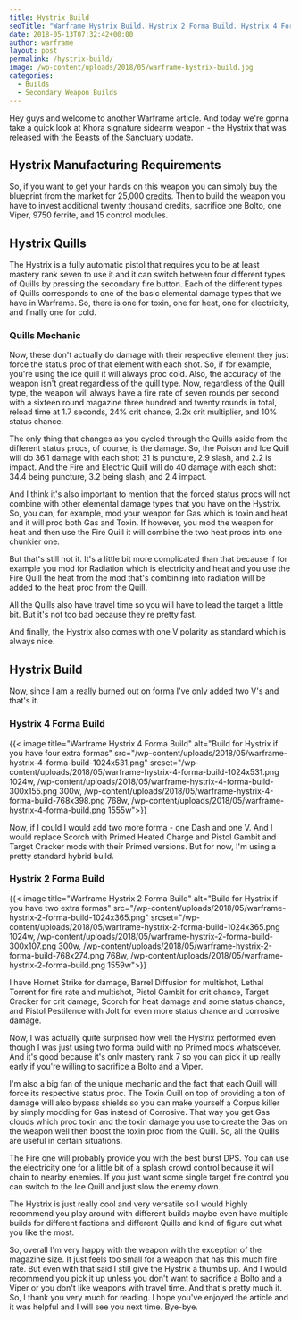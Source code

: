 ```yaml
---
title: Hystrix Build
seoTitle: "Warframe Hystrix Build. Hystrix 2 Forma Build. Hystrix 4 Forma Build"
date: 2018-05-13T07:32:42+00:00
author: warframe
layout: post
permalink: /hystrix-build/
image: /wp-content/uploads/2018/05/warframe-hystrix-build.jpg
categories:
  - Builds
  - Secondary Weapon Builds
---
```

Hey guys and welcome to another Warframe article. And today we're gonna take a quick look at Khora signature sidearm weapon - the Hystrix that was released with the [Beasts of the Sanctuary](https://warframeblog.com/sanctuary-onslaught-guide/) update.<!--more-->

## Hystrix Manufacturing Requirements

So, if you want to get your hands on this weapon you can simply buy the blueprint from the market for 25,000 [credits](https://warframeblog.com/farm-credits-750k-credits-per-hour/). Then to build the weapon you have to invest additional twenty thousand credits, sacrifice one Bolto, one Viper, 9750 ferrite, and 15 control modules.

## Hystrix Quills

The Hystrix is a fully automatic pistol that requires you to be at least mastery rank seven to use it and it can switch between four different types of Quills by pressing the secondary fire button. Each of the different types of Quills corresponds to one of the basic elemental damage types that we have in Warframe. So, there is one for toxin, one for heat, one for electricity, and finally one for cold.

### Quills Mechanic

Now, these don't actually do damage with their respective element they just force the status proc of that element with each shot. So, if for example, you're using the ice quill it will always proc cold. Also, the accuracy of the weapon isn't great regardless of the quill type. Now, regardless of the Quill type, the weapon will always have a fire rate of seven rounds per second with a sixteen round magazine three hundred and twenty rounds in total, reload time at 1.7 seconds, 24% crit chance, 2.2x crit multiplier, and 10% status chance.

The only thing that changes as you cycled through the Quills aside from the different status procs, of course, is the damage. So, the Poison and Ice Quill will do 36.1 damage with each shot: 31 is puncture, 2.9 slash, and 2.2 is impact. And the Fire and Electric Quill will do 40 damage with each shot: 34.4 being puncture, 3.2 being slash, and 2.4 impact.

And I think it's also important to mention that the forced status procs will not combine with other elemental damage types that you have on the Hystrix. So, you can, for example, mod your weapon for Gas which is toxin and heat and it will proc both Gas and Toxin. If however, you mod the weapon for heat and then use the Fire Quill it will combine the two heat procs into one chunkier one.

But that's still not it. It's a little bit more complicated than that because if for example you mod for Radiation which is electricity and heat and you use the Fire Quill the heat from the mod that's combining into radiation will be added to the heat proc from the Quill.

All the Quills also have travel time so you will have to lead the target a little bit. But it's not too bad because they're pretty fast.

And finally, the Hystrix also comes with one V polarity as standard which is always nice.

## Hystrix Build

Now, since I am a really burned out on forma I've only added two V's and that's it.

### Hystrix 4 Forma Build

{{< image title="Warframe Hystrix 4 Forma Build" alt="Build for Hystrix if you have four extra formas" src="/wp-content/uploads/2018/05/warframe-hystrix-4-forma-build-1024x531.png" srcset="/wp-content/uploads/2018/05/warframe-hystrix-4-forma-build-1024x531.png 1024w, /wp-content/uploads/2018/05/warframe-hystrix-4-forma-build-300x155.png 300w, /wp-content/uploads/2018/05/warframe-hystrix-4-forma-build-768x398.png 768w, /wp-content/uploads/2018/05/warframe-hystrix-4-forma-build.png 1555w">}}

Now, if I could I would add two more forma - one Dash and one V. And I would replace Scorch with Primed Heated Charge and Pistol Gambit and Target Cracker mods with their Primed versions. But for now, I'm using a pretty standard hybrid build.

### Hystrix 2 Forma Build

{{< image title="Warframe Hystrix 2 Forma Build" alt="Build for Hystrix if you have two extra formas" src="/wp-content/uploads/2018/05/warframe-hystrix-2-forma-build-1024x365.png" srcset="/wp-content/uploads/2018/05/warframe-hystrix-2-forma-build-1024x365.png 1024w, /wp-content/uploads/2018/05/warframe-hystrix-2-forma-build-300x107.png 300w, /wp-content/uploads/2018/05/warframe-hystrix-2-forma-build-768x274.png 768w, /wp-content/uploads/2018/05/warframe-hystrix-2-forma-build.png 1559w">}}

I have Hornet Strike for damage, Barrel Diffusion for multishot, Lethal Torrent for fire rate and multishot, Pistol Gambit for crit chance, Target Cracker for crit damage, Scorch for heat damage and some status chance, and Pistol Pestilence with Jolt for even more status chance and corrosive damage.

Now, I was actually quite surprised how well the Hystrix performed even though I was just using two forma build with no Primed mods whatsoever. And it's good because it's only mastery rank 7 so you can pick it up really early if you're willing to sacrifice a Bolto and a Viper.

I'm also a big fan of the unique mechanic and the fact that each Quill will force its respective status proc. The Toxin Quill on top of providing a ton of damage will also bypass shields so you can make yourself a Corpus killer by simply modding for Gas instead of Corrosive. That way you get Gas clouds which proc toxin and the toxin damage you use to create the Gas on the weapon well then boost the toxin proc from the Quill. So, all the Quills are useful in certain situations.

The Fire one will probably provide you with the best burst DPS. You can use the electricity one for a little bit of a splash crowd control because it will chain to nearby enemies. If you just want some single target fire control you can switch to the Ice Quill and just slow the enemy down.

The Hystrix is just really cool and very versatile so I would highly recommend you play around with different builds maybe even have multiple builds for different factions and different Quills and kind of figure out what you like the most.

So, overall I'm very happy with the weapon with the exception of the magazine size. It just feels too small for a weapon that has this much fire rate. But even with that said I still give the Hystrix a thumbs up. And I would recommend you pick it up unless you don't want to sacrifice a Bolto and a Viper or you don't like weapons with travel time. And that's pretty much it. So, I thank you very much for reading. I hope you've enjoyed the article and it was helpful and I will see you next time. Bye-bye.